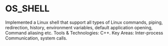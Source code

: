 # OS_SHELL
Implemented a Linux shell that support all types of Linux commands, piping, redirection, history, environment variables, default application opening, Command aliasing etc.
Tools & Technologies: C++.
Key Areas: Inter-process Communication, system calls.
